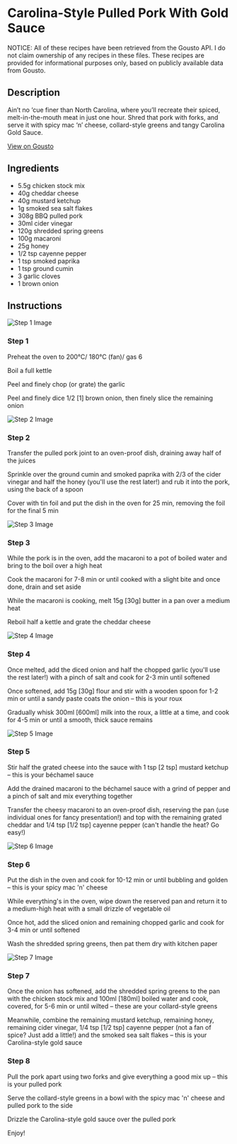 # Carolina-Style Pulled Pork With Gold Sauce

NOTICE: All of these recipes have been retrieved from the Gousto API. I do not claim ownership of any recipes in these files. These recipes are provided for informational purposes only, based on publicly available data from Gousto.

## Description

Ain’t no ‘cue finer than North Carolina, where you’ll recreate their spiced, melt-in-the-mouth meat in just one hour. Shred that pork with forks, and serve it with spicy mac ‘n’ cheese, collard-style greens and tangy Carolina Gold Sauce. 

[View on Gousto](https://www.gousto.co.uk/recipes/cookbook/carolina-style-pulled-pork-spicy-mac-n-cheese-with-gold-sauce)

## Ingredients

- 5.5g chicken stock mix
- 40g cheddar cheese
- 40g mustard ketchup
- 1g smoked sea salt flakes
- 308g BBQ pulled pork
- 30ml cider vinegar
- 120g shredded spring greens
- 100g macaroni
- 25g honey
- 1/2 tsp cayenne pepper
- 1 tsp smoked paprika
- 1 tsp ground cumin
- 3 garlic cloves
- 1 brown onion

## Instructions

![Step 1 Image](https://production-media.gousto.co.uk/cms/recipe-step-image/Step-1-1650990691405-x200.jpg)

### Step 1

Preheat the oven to 200°C/ 180°C (fan)/ gas 6

Boil a full kettle

Peel and finely chop (or grate) the garlic

Peel and finely dice 1/2 <span class="text-danger">[1]</span> brown onion, then finely slice the remaining onion

![Step 2 Image](https://production-media.gousto.co.uk/cms/recipe-step-image/Step-2-1650990694547-x200.jpg)

### Step 2

Transfer the pulled pork joint to an oven-proof dish, draining away half of the juices

Sprinkle over the ground cumin and smoked paprika with 2/3 of the cider vinegar and half the honey (you'll use the rest later!) and rub it into the pork, using the back of a spoon

Cover with tin foil and put the dish in the oven for 25 min, removing the foil for the final 5 min

![Step 3 Image](https://production-media.gousto.co.uk/cms/recipe-step-image/Step-3-1650990697481-x200.jpg)

### Step 3

While the pork is in the oven, add the macaroni to a pot of boiled water and bring to the boil over a high heat

Cook the macaroni for 7-8 min or until cooked with a slight bite and once done, drain and set aside

While the macaroni is cooking, melt 15g <span class="text-danger">[30g]</span> butter in a pan over a medium heat

Reboil half a kettle and grate the cheddar cheese

![Step 4 Image](https://production-media.gousto.co.uk/cms/recipe-step-image/Step-4-1650990701602-x200.jpg)

### Step 4

Once melted, add the diced onion and half the chopped garlic (you'll use the rest later!) with a pinch of salt and cook for 2-3 min until softened

Once softened, add 15g <span class="text-danger">[30g]</span> flour and stir with a wooden spoon for 1-2 min or until a sandy paste coats the onion – this is your roux

Gradually whisk 300ml <span class="text-danger">[600ml]</span> milk into the roux, a little at a time, and cook for 4-5 min or until a smooth, thick sauce remains

![Step 5 Image](https://production-media.gousto.co.uk/cms/recipe-step-image/Step-5-1650990705781-x200.jpg)

### Step 5

Stir half the grated cheese into the sauce with 1 tsp <span class="text-danger">[2 tsp]</span> mustard ketchup – this is your béchamel sauce

Add the drained macaroni to the béchamel sauce with a grind of pepper and a pinch of salt and mix everything together

Transfer the cheesy macaroni to an oven-proof dish, reserving the pan (use individual ones for fancy presentation!) and top with the remaining grated cheddar and 1/4 tsp <span class="text-danger">[1/2 tsp]</span> cayenne pepper (can't handle the heat? Go easy!)

![Step 6 Image](https://production-media.gousto.co.uk/cms/recipe-step-image/Step-6-1650990710783-x200.jpg)

### Step 6

Put the dish in the oven and cook for 10-12 min or until bubbling and golden – this is your spicy mac 'n' cheese

While everything's in the oven, wipe down the reserved pan and return it to a medium-high heat with a small drizzle of vegetable oil

Once hot, add the sliced onion and remaining chopped garlic and cook for 3-4 min or until softened

Wash the shredded spring greens, then pat them dry with kitchen paper

![Step 7 Image](https://production-media.gousto.co.uk/cms/recipe-step-image/Step-7-1650990714088-x200.jpg)

### Step 7

Once the onion has softened, add the shredded spring greens to the pan with the chicken stock mix and 100ml<span class="text-danger"> [180ml]</span> boiled water and cook, covered, for 5-6 min or until wilted – these are your collard-style greens

Meanwhile, combine the remaining mustard ketchup, remaining honey, remaining cider vinegar, 1/4 tsp <span class="text-danger">[1/2 tsp] </span>cayenne pepper (not a fan of spice? Just add a little!) and the smoked sea salt flakes – this is your Carolina-style gold sauce

### Step 8

Pull the pork apart using two forks and give everything a good mix up – this is your pulled pork

Serve the collard-style greens in a bowl with the spicy mac 'n' cheese and pulled pork to the side

Drizzle the Carolina-style gold sauce over the pulled pork

Enjoy!

